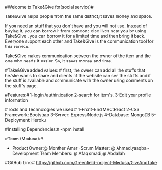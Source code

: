 #Welcome to Take&Give for(social service)#

Take&Give helps people from the same district,it saves money and space.

If you need an stuff that you don't have and you will not use. Instead of buying it, you can borrow it from someone else lives near you by using Take&Give .
you can borrow it for a limited time and then bring it back.
Everyone support each other and Take&Give is the communication tool for this service. 

Take&Give makes communication between the owner of the item and the one who needs it easier. So, it saves money and time.

#Take&Give added values: #
first, the owner can add all the stuffs that he/she wants to share and clients of the website can see the stuffs and if the stuff is available and communicate with the owner using comments on the stuff's page.

#Features:#
1-login /authintication 
2-search for item's.
3-Edit your profile information 

#Tools and Technologies we used:#
1-Front-End MVC:React
2-CSS Framework: Bootstrap
3-Server: Express/Node.js
4-Database: MongoDB
5-Deployment: Heroku

#Installing Dependencies:#
-npm install

#Team (Medusa):#
- Product Owner:@ Monther Amer
-Scrum Master: @ Ahmad.yaaqba
-Development Team Members: @ Afaq smadi,@ Abdallah 

#GitHub Link:#
https://github.com/Greenfield-project-Medusa/GiveAndTake